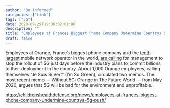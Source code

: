 ```yaml
---
author: "Be Informed"
categories: ["Link"]
tags: ["5G"]
date: 2020-09-29T19:36:02+01:00
description: ""
title: "Employees at Frances Biggest Phone Company Undermine Countrys 5g Push"
draft: false
---
```


Employees at Orange, France’s biggest phone company and the [tenth largest](https://en.wikipedia.org/wiki/List_of_mobile_network_operators) mobile network operator in the world, [are calling](https://www.bloomberg.com/news/articles/2020-09-18/dissent-at-heart-of-telecom-industry-undermines-france-s-5g-push) for management to stop the rollout of 5G just days before the industry plans to commit billions to their deployment in the country. About 1,000 Orange employees, calling themselves “Je Suis Si Vert” (I’m So Green), circulated two memos. The most recent memo — Without 5G: Orange in The Future World — from May 2020, argues that 5G will be bad for the environment and unprofitable.

https://childrenshealthdefense.org/news/employees-at-frances-biggest-phone-company-undermine-countrys-5g-push/